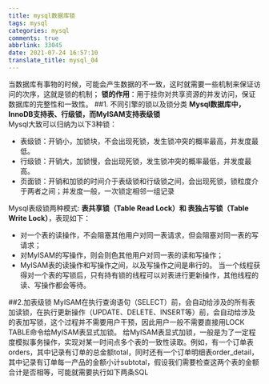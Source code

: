 ```yaml
---
title: mysql数据库锁
tags: mysql
categories: mysql
comments: true
abbrlink: 33045
date: 2021-07-24 16:57:10
translate_title: mysql_04
---
```

当数据库有事物的时候，可能会产生数据的不一致，这时就需要一些机制来保证访问的次序，这就是锁的机制；
**锁的作用**：用于挂你对共享资源的并发访问，保证数据库的完整性和一致性。
##1. 不同引擎的锁以及锁分类
**Mysql数据库中，InnoDB支持表、行级锁，而MyISAM支持表级锁**
<br>
Mysql大致可以归纳为以下3种锁：
- 表级锁：开销小，加锁块，不会出现死锁，发生锁冲突的概率最高，并发度最低。
- 行级锁：开销大，加锁慢，会出现死锁，发生锁冲突的概率最低，并发度最高。
- 页面锁：开销和加锁的时间介于表级锁和行级锁之间，会出现死锁，锁粒度介于两者之间；并发度一般，一次锁定相邻一组记录

Mysql表级锁两种模式: **表共享锁（Table Read Lock）和 表独占写锁（Table Write Lock）**，表现如下：
- 对一个表的读操作，不会阻塞其他用户对同一表请求，但会阻塞对同一表的写请求；
- 对MyISAM的写操作，则会则色其他用户对同一表的读和写操作；
- MyISAM表的读操作和写操作之间，以及写操作之间是串行的。
当一个线程获得对一个表的写锁后，只有持有锁的线程可以对表进行更新操作，其他线程的读、写操作都会等待。
  
##2.加表级锁
MyISAM在执行查询语句（SELECT）前，会自动给涉及的所有表加读锁，在执行更新操作（UPDATE、DELETE、INSERT等）前，会自动给涉及的表加写锁，这个过程并不需要用户干预，因此用户一般不需要直接用LOCK TABLE命令给MyISAM表显式加锁。
给MyISAM表显式加锁，一般是为了一定程度模拟事务操作，实现对某一时间点多个表的一致性读取。例如，有一个订单表orders，其中记录有订单的总金额total，同时还有一个订单明细表order_detail，其中记录有订单每一产品的金额小计subtotal，假设我们需要检查这两个表的金额合计是否相等，可能就需要执行如下两条SQL


